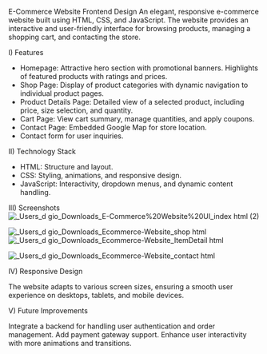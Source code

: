 E-Commerce Website Frontend Design
An elegant, responsive e-commerce website built using HTML, CSS, and JavaScript. 
The website provides an interactive and user-friendly interface for browsing products, managing a shopping cart, and contacting the store.


I) Features
 - Homepage: Attractive hero section with promotional banners. Highlights of featured products with ratings and prices.
 - Shop Page: Display of product categories with dynamic navigation to individual product pages.
 - Product Details Page: Detailed view of a selected product, including price, size selection, and quantity.
 - Cart Page: View cart summary, manage quantities, and apply coupons.
 - Contact Page: Embedded Google Map for store location.
 - Contact form for user inquiries.

II) Technology Stack
 - HTML: Structure and layout.
 - CSS: Styling, animations, and responsive design.
 - JavaScript: Interactivity, dropdown menus, and dynamic content handling.

III) Screenshots
![_Users_d gio_Downloads_E-Commerce%20Website%20UI_index html (2)](https://github.com/user-attachments/assets/a859b302-9127-44d3-8712-f700f2965248)

![_Users_d gio_Downloads_Ecommerce-Website_shop html](https://github.com/user-attachments/assets/cb668055-1fa7-4e8a-a4fc-81e108fc07af)
![_Users_d gio_Downloads_Ecommerce-Website_ItemDetail html](https://github.com/user-attachments/assets/bc4f343a-1f79-49c5-9f46-a0ebd429c600)

![_Users_d gio_Downloads_Ecommerce-Website_contact html](https://github.com/user-attachments/assets/a3d4613c-1e3c-4602-8bab-0504b6dc2e16)










IV) Responsive Design

The website adapts to various screen sizes, ensuring a smooth user experience on desktops, tablets, and mobile devices.

V) Future Improvements

Integrate a backend for handling user authentication and order management.
Add payment gateway support.
Enhance user interactivity with more animations and transitions.
